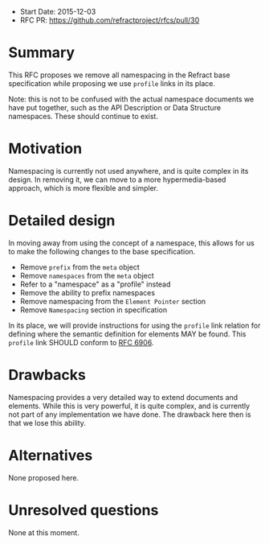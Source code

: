 - Start Date: 2015-12-03
- RFC PR: https://github.com/refractproject/rfcs/pull/30

# Summary

This RFC proposes we remove all namespacing in the Refract base specification
while proposing we use `profile` links in its place.

Note: this is not to be confused with the actual namespace documents we have
put together, such as the API Description or Data Structure namespaces. These
should continue to exist.

# Motivation

Namespacing is currently not used anywhere, and is quite complex in its design.
In removing it, we can move to a more hypermedia-based approach, which is more
flexible and simpler.

# Detailed design

In moving away from using the concept of a namespace, this allows for us to
make the following changes to the base specification.

- Remove `prefix` from the `meta` object
- Remove `namespaces` from the `meta` object
- Refer to a "namespace" as a "profile" instead
- Remove the ability to prefix namespaces
- Remove namespacing from the `Element Pointer` section
- Remove `Namespacing` section in specification

In its place, we will provide instructions for using the `profile` link
relation for defining where the semantic definition for elements MAY be found.
This `profile` link SHOULD conform to [RFC
6906](https://www.ietf.org/rfc/rfc6906.txt).

# Drawbacks

Namespacing provides a very detailed way to extend documents and elements.
While this is very powerful, it is quite complex, and is currently not part of
any implementation we have done. The drawback here then is that we lose this
ability.

# Alternatives

None proposed here.

# Unresolved questions

None at this moment.
